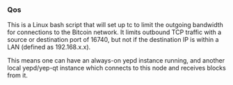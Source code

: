 ### Qos ###

This is a Linux bash script that will set up tc to limit the outgoing bandwidth for connections to the Bitcoin network. It limits outbound TCP traffic with a source or destination port of 16740, but not if the destination IP is within a LAN (defined as 192.168.x.x).

This means one can have an always-on yepd instance running, and another local yepd/yep-qt instance which connects to this node and receives blocks from it.
